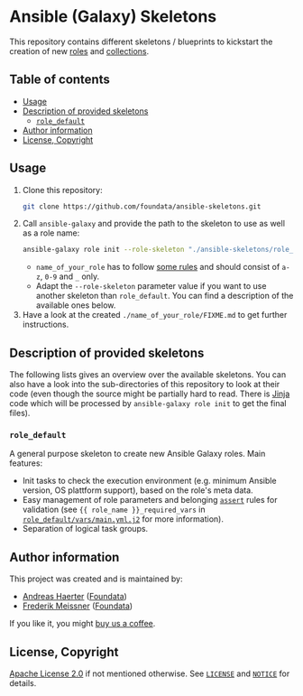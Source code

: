 # Ansible (Galaxy) Skeletons

This repository contains different skeletons / blueprints to kickstart the creation of new [roles](https://docs.ansible.com/ansible/latest/user_guide/playbooks_reuse_roles.html) and [collections](https://docs.ansible.com/ansible/devel/dev_guide/developing_collections.html).



## Table of contents

* [Usage](#usage)
* [Description of provided skeletons](#description-of-provided-skeletons)
  * [`role_default`](#role_default)
* [Author information](#author-information)
* [License, Copyright](#license-copyright)



## Usage

1. Clone this repository:
   ```sh
   git clone https://github.com/foundata/ansible-skeletons.git
   ```
2. Call `ansible-galaxy` and provide the path to the skeleton to use as well as a role name:
   ```sh
   ansible-galaxy role init --role-skeleton "./ansible-skeletons/role_default" "name_of_your_role"
   ```
   * `name_of_your_role` has to follow [some rules](https://galaxy.ansible.com/docs/contributing/creating_role.html#role-names) and should consist of `a-z`, `0-9` and `_` only.
   * Adapt the `--role-skeleton` parameter value if you want to use another skeleton than `role_default`. You can find a description of the available ones below.
3. Have a look at the created `./name_of_your_role/FIXME.md` to get further instructions.



## Description of provided skeletons

The following lists gives an overview over the available skeletons. You can also have a look into the sub-directories of this repository to look at their code (even though the source might be partially hard to read. There is [Jinja](https://palletsprojects.com/p/jinja/) code which will be processed by `ansible-galaxy role init` to get the final files).



### `role_default`

A general purpose skeleton to create new Ansible Galaxy roles. Main features:

* Init tasks to check the execution environment (e.g. minimum Ansible version, OS plattform support), based on the role's meta data.
* Easy management of role parameters and belonging [`assert`](https://docs.ansible.com/ansible/latest/collections/ansible/builtin/assert_module.html) rules for validation (see `{{ role_name }}_required_vars` in [`role_default/vars/main.yml.j2`](./role_default/vars/main.yml.j2#L20) for more information).
* Separation of logical task groups.



## Author information

This project was created and is maintained by:

* [Andreas Haerter](https://andreashaerter.com/) ([Foundata](https://foundata.com/))
* [Frederik Meissner](https://meissner.im/) ([Foundata](https://foundata.com/))

If you like it, you might [buy us a coffee](https://buy-me-a.coffee/ansible-skeletons/).



## License, Copyright

[Apache License 2.0](http://www.apache.org/licenses/LICENSE-2.0) if not mentioned otherwise. See [`LICENSE`](./LICENSE) and [`NOTICE`](./NOTICE) for details.
